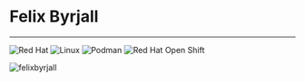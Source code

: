 #  Felix Byrjall

<!--PLASS TIL ANDRE TING, EKS BESKRIVELSE-->

---
<img alt="Red Hat" src="https://img.shields.io/badge/Red%20Hat-EE0000?style=for-the-badge&logo=redhat&logoColor=white"> <img alt="Linux" src="https://img.shields.io/badge/Linux-FCC624?style=for-the-badge&logo=linux&logoColor=black"> <img alt="Podman" src="https://img.shields.io/badge/Podman-892CA0.svg?style=for-the-badge&logo=Podman&logoColor=white"> <img alt="Red Hat Open Shift" src="https://img.shields.io/badge/Red%20Hat%20Open%20Shift-EE0000.svg?style=for-the-badge&logo=Red-Hat-Open-Shift&logoColor=white">

<!--
 <img alt="Java" src="https://img.shields.io/badge/java-orange.svg?style=for-the-badge&logo=openjdk&logoColor=white"> <img alt="spring" src="https://img.shields.io/badge/Spring-6DB33F.svg?style=for-the-badge&logo=Spring&logoColor=white"> <img alt="C" src="https://img.shields.io/badge/c-%2300599C.svg?style=for-the-badge&logo=c&logoColor=white"> <img alt="python" src="https://img.shields.io/badge/Python-3776AB.svg?style=for-the-badge&logo=Python&logoColor=white"> <img alt="C sharp" src="https://img.shields.io/badge/c%23-%23239120.svg?style=for-the-badge&logo=csharp&logoColor=white"> <img alt="React" src="https://img.shields.io/badge/react-%2361DAFB.svg?style=for-the-badge&logo=react&logoColor=black"> <img alt="Javascript" src="https://img.shields.io/badge/JavaScript-F7DF1E.svg?style=for-the-badge&logo=JavaScript&logoColor=black">
-->

<p align="left"> <img src="https://komarev.com/ghpvc/?username=felixbyrjall&label=Profile%20views&color=0e75b6&style=flat" alt="felixbyrjall" /> </p>

<!--
#### Current grades

##### Third Semester
- [PG3302 Software Design](https://github.com/felixbyrjall/software-design-exam) (B)
- [PGR209 Backend Programming](https://github.com/felixbyrjall/backend-exam): (A) 
- [PG6301 Webdevelopment and API design](https://github.com/kristiania-pg6301-2023/pg6301eksamen-felixbyrjall): (C)

##### Fourth Semester
- [PG3401 C Programming in Linux](https://github.com/felixbyrjall/pg3401_c) (B)
- [PGR107 Python Programming](https://github.com/felixbyrjall/Python-Exam) (A)
- [PRO202 Agile Project](https://github.com/teamcygnus24/lightbeam) (B)

<img align="left" alt="Java" width="30px" style="padding-right:10px;" src="https://cdn.jsdelivr.net/gh/devicons/devicon/icons/java/java-original.svg"/>
<img align="left" alt="C sharp" width="30px" style="padding-right:10px;" src="https://cdn.jsdelivr.net/gh/devicons/devicon/icons/csharp/csharp-plain.svg"/>
<img align="left" alt="React.js" width="30px" style="padding-right:10px;" src="https://cdn.jsdelivr.net/gh/devicons/devicon/icons/react/react-original.svg"/>
<img align="left" alt="Git" width="30px" style="padding-right:10px;" src="https://cdn.jsdelivr.net/gh/devicons/devicon/icons/git/git-original.svg" />
<img align="left" alt="JavaScript" width="30px" style="padding-right:10px;" src="https://cdn.jsdelivr.net/gh/devicons/devicon/icons/javascript/javascript-plain.svg" />
<img align="left" alt="HTML" width="30px" style="padding-right:10px;" src="https://cdn.jsdelivr.net/gh/devicons/devicon/icons/html5/html5-plain.svg" />
<img align="left" alt="CSS" width="30px" style="padding-right:10px;" src="https://cdn.jsdelivr.net/gh/devicons/devicon/icons/css3/css3-plain.svg" />
-->


<!--<img align="left" alt="GitHub" width="30px" style="padding-right:10px;" src="https://cdn.jsdelivr.net/gh/devicons/devicon/icons/github/github-original.svg" />-->



<!-- ![Felix' GitHub stats](https://github-readme-stats.vercel.app/api?username=felixbyrjall&show_icons=true&theme=tokyonight&count_private=true&include_all_commits) -->



<!--
   <p align="left">
      <a href="https://www.youtube.com/c/fknight?sub_confirmation=1">
         <img alt="youtube subscribers" title="Subscribe to my YouTube channel" src="https://custom-icon-badges.demolab.com/youtube/channel/subscribers/UC2WHjPDvbE6O328n17ZGcfg?color=%23E05D44&label=SUBSCRIBE&logo=video&logoColor=white&style=for-the-badge&labelColor=CE4630"/></a> 
      <a href="https://www.youtube.com/c/fknight">
         <img alt="youtube views" title="YouTube views" src="https://custom-icon-badges.demolab.com/youtube/channel/views/UC2WHjPDvbE6O328n17ZGcfg?color=%23E1AD0E&logo=eye&logoColor=white&style=for-the-badge&labelColor=C79600"/></a> 
      <a href="https://github.com/ForrestKnight?tab=followers">
         <img alt="followers" title="Follow me on Github" src="https://custom-icon-badges.demolab.com/github/followers/ForrestKnight?color=236ad3&labelColor=1155ba&style=for-the-badge&logo=person-add&label=Follow&logoColor=white"/></a>
      <a href="https://github.com/ForrestKnight?tab=repositories&sort=stargazers">
         <img alt="total stars" title="Total stars on GitHub" src="https://custom-icon-badges.demolab.com/github/stars/ForrestKnight?color=55960c&style=for-the-badge&labelColor=488207&logo=star"/></a>
   </p>
-->







